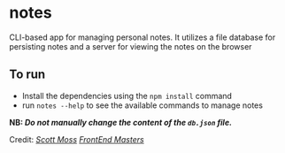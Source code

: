 # notes

CLI-based app for managing personal notes. It utilizes a file database for persisting notes and a server for viewing the notes on the browser

## To run
- Install the dependencies using the `npm install` command
- run `notes --help` to see the available commands to manage notes

**NB: *Do not manually change the content of the `db.json` file.***

Credit:
*[Scott Moss](https://github.com/Hendrixer)*
*[FrontEnd Masters](https://frontendmasters.com/)*